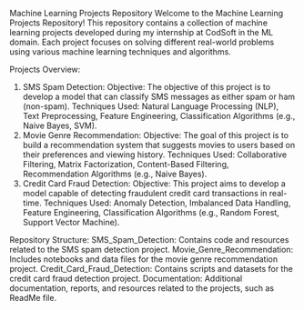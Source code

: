 Machine Learning Projects Repository
Welcome to the Machine Learning Projects Repository! This repository contains a collection of machine learning projects developed during my internship at CodSoft in the ML domain. Each project focuses on solving different real-world problems using various machine learning techniques and algorithms.

Projects Overview:
1. SMS Spam Detection:
Objective: The objective of this project is to develop a model that can classify SMS messages as either spam or ham (non-spam).
Techniques Used: Natural Language Processing (NLP), Text Preprocessing, Feature Engineering, Classification Algorithms (e.g., Naive Bayes, SVM).
2. Movie Genre Recommendation:
Objective: The goal of this project is to build a recommendation system that suggests movies to users based on their preferences and viewing history.
Techniques Used: Collaborative Filtering, Matrix Factorization, Content-Based Filtering, Recommendation Algorithms (e.g., Naive Bayes).
3. Credit Card Fraud Detection:
Objective: This project aims to develop a model capable of detecting fraudulent credit card transactions in real-time.
Techniques Used: Anomaly Detection, Imbalanced Data Handling, Feature Engineering, Classification Algorithms (e.g., Random Forest, Support Vector Machine).

Repository Structure:
SMS_Spam_Detection: Contains code and resources related to the SMS spam detection project.
Movie_Genre_Recommendation: Includes notebooks and data files for the movie genre recommendation project.
Credit_Card_Fraud_Detection: Contains scripts and datasets for the credit card fraud detection project.
Documentation: Additional documentation, reports, and resources related to the projects, such as ReadMe file.
